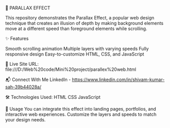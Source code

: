 📜 PARALLAX EFFECT

This repository demonstrates the Parallax Effect, a popular web design technique that creates an illusion of depth by making background elements move at a different speed than foreground elements while scrolling.

✨ Features

Smooth scrolling animation
Multiple layers with varying speeds
Fully responsive design
Easy-to-customize HTML, CSS, and JavaScript

📌 Live Site URL: file:///D:/Web%20code/Mini%20project/parallex%20web.html

📬 Connect With Me
LinkedIn -  https://www.linkedin.com/in/shivam-kumar-sah-39b44028a/  

🛠️ Technologies Used: HTML CSS JavaScript

📌 Usage
You can integrate this effect into landing pages, portfolios, and interactive web experiences. Customize the layers and speeds to match your design needs.



